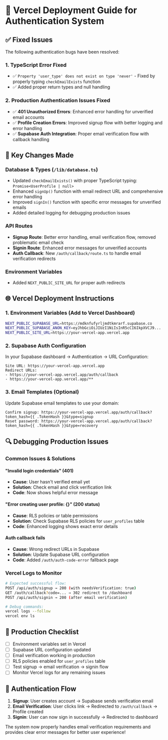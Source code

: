 # 🚀 Vercel Deployment Guide for Authentication System

## ✅ Fixed Issues

The following authentication bugs have been resolved:

### 1. **TypeScript Error Fixed**
- ✅ `Property 'user_type' does not exist on type 'never'` - Fixed by properly typing `checkEmailExists` function
- ✅ Added proper return types and null handling

### 2. **Production Authentication Issues Fixed**
- ✅ **401 Unauthorized Errors**: Enhanced error handling for unverified email accounts
- ✅ **Profile Creation Errors**: Improved signup flow with better logging and error handling
- ✅ **Supabase Auth Integration**: Proper email verification flow with callback handling

## 🔧 Key Changes Made

### Database & Types (`/lib/database.ts`)
- Updated `checkEmailExists()` with proper TypeScript typing: `Promise<UserProfile | null>`
- Enhanced `signUp()` function with email redirect URL and comprehensive error handling
- Improved `signIn()` function with specific error messages for unverified emails
- Added detailed logging for debugging production issues

### API Routes
- **Signup Route**: Better error handling, email verification flow, removed problematic email check
- **Signin Route**: Enhanced error messages for unverified accounts
- **Auth Callback**: New `/auth/callback/route.ts` to handle email verification redirects

### Environment Variables
- Added `NEXT_PUBLIC_SITE_URL` for proper auth redirects

## 🌐 Vercel Deployment Instructions

### 1. **Environment Variables** (Add to Vercel Dashboard)
```bash
NEXT_PUBLIC_SUPABASE_URL=https://mdknfufyrljmdtkmrarf.supabase.co
NEXT_PUBLIC_SUPABASE_ANON_KEY=eyJhbGciOiJIUzI1NiIsInR5cCI6IkpXVCJ9...
NEXT_PUBLIC_SITE_URL=https://your-vercel-app.vercel.app
```

### 2. **Supabase Auth Configuration**
In your Supabase dashboard → Authentication → URL Configuration:
```
Site URL: https://your-vercel-app.vercel.app
Redirect URLs: 
- https://your-vercel-app.vercel.app/auth/callback
- https://your-vercel-app.vercel.app/**
```

### 3. **Email Templates** (Optional)
Update Supabase email templates to use your domain:
```
Confirm signup: https://your-vercel-app.vercel.app/auth/callback?token_hash={{ .TokenHash }}&type=signup
Reset password: https://your-vercel-app.vercel.app/auth/callback?token_hash={{ .TokenHash }}&type=recovery
```

## 🔍 Debugging Production Issues

### Common Issues & Solutions

#### "Invalid login credentials" (401)
- **Cause**: User hasn't verified email yet
- **Solution**: Check email and click verification link
- **Code**: Now shows helpful error message

#### "Error creating user profile: {}" (200 status)
- **Cause**: RLS policies or table permissions
- **Solution**: Check Supabase RLS policies for `user_profiles` table
- **Code**: Enhanced logging shows exact error details

#### Auth callback fails
- **Cause**: Wrong redirect URLs in Supabase
- **Solution**: Update Supabase URL configuration
- **Code**: Added `/auth/auth-code-error` fallback page

### Vercel Logs to Monitor
```bash
# Expected successful flow:
POST /api/auth/signup → 200 (with needsVerification: true)
GET /auth/callback?code=... → 302 redirect to /dashboard
POST /api/auth/signin → 200 (after email verification)

# Debug commands:
vercel logs --follow
vercel env ls
```

## 🚨 Production Checklist

- [ ] Environment variables set in Vercel
- [ ] Supabase URL configuration updated
- [ ] Email verification working in production
- [ ] RLS policies enabled for `user_profiles` table
- [ ] Test signup → email verification → signin flow
- [ ] Monitor Vercel logs for any remaining issues

## 🔐 Authentication Flow

1. **Signup**: User creates account → Supabase sends verification email
2. **Email Verification**: User clicks link → Redirected to `/auth/callback` → Profile created
3. **Signin**: User can now sign in successfully → Redirected to dashboard

The system now properly handles email verification requirements and provides clear error messages for better user experience!
